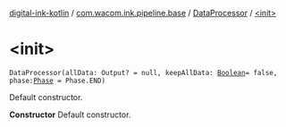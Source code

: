 [digital-ink-kotlin](../../index.md) / [com.wacom.ink.pipeline.base](../index.md) / [DataProcessor](index.md) / [&lt;init&gt;](./-init-.md)

# &lt;init&gt;

`DataProcessor(allData: Output? = null, keepAllData: `[`Boolean`](https://kotlinlang.org/api/latest/jvm/stdlib/kotlin/-boolean/index.html)` = false, phase: `[`Phase`](../../com.wacom.ink/-phase/index.md)` = Phase.END)`

Default constructor.

**Constructor**
Default constructor.


